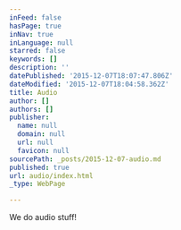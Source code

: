 ```yaml
---
inFeed: false
hasPage: true
inNav: true
inLanguage: null
starred: false
keywords: []
description: ''
datePublished: '2015-12-07T18:07:47.806Z'
dateModified: '2015-12-07T18:04:58.362Z'
title: Audio
author: []
authors: []
publisher:
  name: null
  domain: null
  url: null
  favicon: null
sourcePath: _posts/2015-12-07-audio.md
published: true
url: audio/index.html
_type: WebPage

---
```

We do audio stuff!